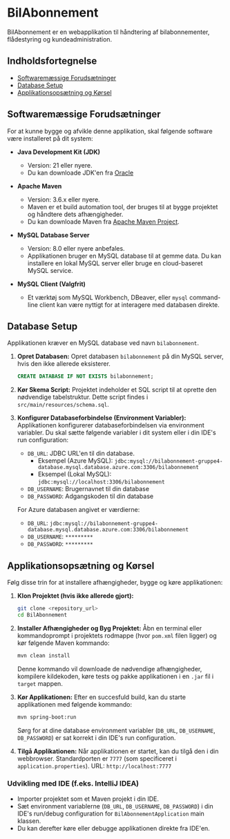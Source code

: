 ﻿# BilAbonnement

BilAbonnement er en webapplikation til håndtering af bilabonnementer, flådestyring og kundeadministration.

## Indholdsfortegnelse
- [Softwaremæssige Forudsætninger](#softwaremæssige-forudsætninger)
- [Database Setup](#database-setup)
- [Applikationsopsætning og Kørsel](#applikationsopsætning-og-kørsel)

## Softwaremæssige Forudsætninger

For at kunne bygge og afvikle denne applikation, skal følgende software være installeret på dit system:

*   **Java Development Kit (JDK)**
    *   Version: 21 eller nyere.
    *   Du kan downloade JDK'en fra [Oracle](https://www.oracle.com/java/technologies/javase-jdk21-downloads.html)

*   **Apache Maven**
    *   Version: 3.6.x eller nyere.
    *   Maven er et build automation tool, der bruges til at bygge projektet og håndtere dets afhængigheder.
    *   Du kan downloade Maven fra [Apache Maven Project](https://maven.apache.org/download.cgi).

*   **MySQL Database Server**
    *   Version: 8.0 eller nyere anbefales.
    *   Applikationen bruger en MySQL database til at gemme data. Du kan installere en lokal MySQL server eller bruge en cloud-baseret MySQL service.
*   **MySQL Client (Valgfrit)**
    *   Et værktøj som MySQL Workbench, DBeaver, eller `mysql` command-line client kan være nyttigt for at interagere med databasen direkte.

## Database Setup

Applikationen kræver en MySQL database ved navn `bilabonnement`.

1.  **Opret Databasen:**
    Opret databasen `bilabonnement` på din MySQL server, hvis den ikke allerede eksisterer.
    ```sql
    CREATE DATABASE IF NOT EXISTS bilabonnement;
    ```

2.  **Kør Skema Script:**
    Projektet indeholder et SQL script til at oprette den nødvendige tabelstruktur. Dette script findes i `src/main/resources/schema.sql`.

3.  **Konfigurer Databaseforbindelse (Environment Variabler):**
    Applikationen konfigurerer databaseforbindelsen via environment variabler. Du skal sætte følgende variabler i dit system eller i din IDE's run configuration:
    *   `DB_URL`: JDBC URL'en til din database.
        *   Eksempel (Azure MySQL): `jdbc:mysql://bilabonnement-gruppe4-database.mysql.database.azure.com:3306/bilabonnement`
        *   Eksempel (Lokal MySQL): `jdbc:mysql://localhost:3306/bilabonnement`
    *   `DB_USERNAME`: Brugernavnet til din database
    *   `DB_PASSWORD`: Adgangskoden til din database 
    

    For Azure databasen angivet er værdierne:
    *   `DB_URL`: `jdbc:mysql://bilabonnement-gruppe4-database.mysql.database.azure.com:3306/bilabonnement`
    *   `DB_USERNAME`: `*********`
    *   `DB_PASSWORD`: `*********`


## Applikationsopsætning og Kørsel

Følg disse trin for at installere afhængigheder, bygge og køre applikationen:

1.  **Klon Projektet (hvis ikke allerede gjort):**
    ```bash
    git clone <repository_url>
    cd BilAbonnement
    ```

2.  **Installer Afhængigheder og Byg Projektet:**
    Åbn en terminal eller kommandoprompt i projektets rodmappe (hvor `pom.xml` filen ligger) og kør følgende Maven kommando:
    ```bash
    mvn clean install
    ```
    Denne kommando vil downloade de nødvendige afhængigheder, kompilere kildekoden, køre tests og pakke applikationen i en `.jar` fil i `target` mappen.

3.  **Kør Applikationen:**
    Efter en succesfuld build, kan du starte applikationen med følgende kommando:
    ```bash
    mvn spring-boot:run
    ```
    Sørg for at dine database environment variabler (`DB_URL`, `DB_USERNAME`, `DB_PASSWORD`) er sat korrekt i din IDE's run configuration.

4.  **Tilgå Applikationen:**
    Når applikationen er startet, kan du tilgå den i din webbrowser. Standardporten er `7777` (som specificeret i `application.properties`).
    URL: `http://localhost:7777`

### Udvikling med IDE (f.eks. IntelliJ IDEA)

*   Importer projektet som et Maven projekt i din IDE.
*   Sæt environment variablerne (`DB_URL`, `DB_USERNAME`, `DB_PASSWORD`) i din IDE's run/debug configuration for `BilAbonnementApplication` main klassen.
*   Du kan derefter køre eller debugge applikationen direkte fra IDE'en.
